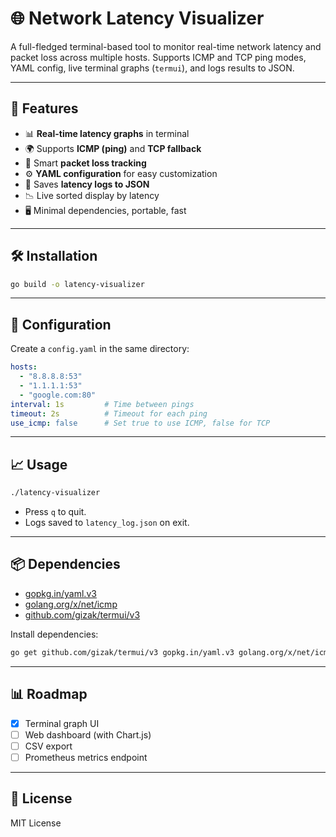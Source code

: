 # 🌐 Network Latency Visualizer

A full-fledged terminal-based tool to monitor real-time network latency and packet loss across multiple hosts. Supports ICMP and TCP ping modes, YAML config, live terminal graphs (`termui`), and logs results to JSON.

<!-- ![screenshot](https://user-images.githubusercontent.com/placeholder/latency-visualizer-demo.gif) -->

---

## 🚀 Features

* 📊 **Real-time latency graphs** in terminal
* 🌍 Supports **ICMP (ping)** and **TCP fallback**
* 🧠 Smart **packet loss tracking**
* ⚙️ **YAML configuration** for easy customization
* 📁 Saves **latency logs to JSON**
* 📉 Live sorted display by latency
* 🖥️ Minimal dependencies, portable, fast

---

## 🛠️ Installation

```bash
go build -o latency-visualizer
```

---

## 🧾 Configuration

Create a `config.yaml` in the same directory:

```yaml
hosts:
  - "8.8.8.8:53"
  - "1.1.1.1:53"
  - "google.com:80"
interval: 1s         # Time between pings
timeout: 2s          # Timeout for each ping
use_icmp: false      # Set true to use ICMP, false for TCP
```

---

## 📈 Usage

```bash
./latency-visualizer
```

* Press `q` to quit.
* Logs saved to `latency_log.json` on exit.

---

## 📦 Dependencies

* [gopkg.in/yaml.v3](https://pkg.go.dev/gopkg.in/yaml.v3)
* [golang.org/x/net/icmp](https://pkg.go.dev/golang.org/x/net/icmp)
* [github.com/gizak/termui/v3](https://github.com/gizak/termui)

Install dependencies:

```bash
go get github.com/gizak/termui/v3 gopkg.in/yaml.v3 golang.org/x/net/icmp
```

---

## 📊 Roadmap

* [x] Terminal graph UI
* [ ] Web dashboard (with Chart.js)
* [ ] CSV export
* [ ] Prometheus metrics endpoint

---

## 📄 License

MIT License
